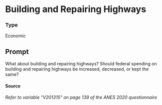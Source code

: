 # Building and Repairing Highways

### Type
Economic

## Prompt
What about building and repairing highways? Should federal spending on building and repairing highways be increased, decreased, or kept the same?

#### Source
###### *Refer to variable "V201315" on page 139 of the ANES 2020 questionnaire*
